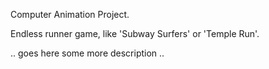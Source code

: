 Computer Animation Project.

Endless runner game, like 'Subway Surfers' or 'Temple Run'.

  .. goes here some more description ..
